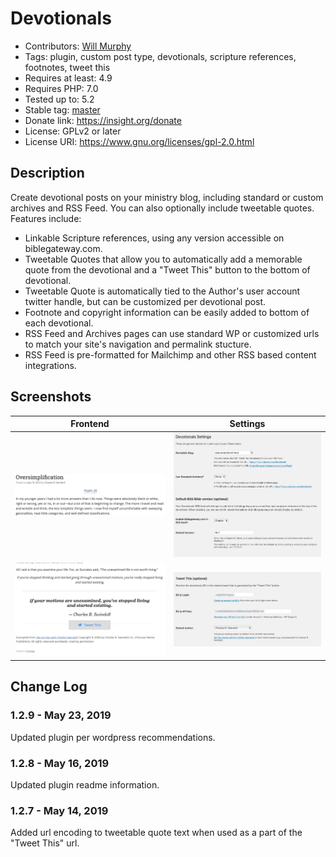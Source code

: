 # Devotionals

* Contributors: [Will Murphy](https://github.com/willminsight)
* Tags: plugin, custom post type, devotionals, scripture references, footnotes, tweet this
* Requires at least: 4.9
* Requires PHP: 7.0
* Tested up to: 5.2
* Stable tag: [master](https://github.com/willminsight/devotionals/releases/latest)
* Donate link: <https://insight.org/donate>
* License: GPLv2 or later
* License URI: <https://www.gnu.org/licenses/gpl-2.0.html>

## Description

Create devotional posts on your ministry blog, including standard or custom archives and RSS Feed. You can also optionally include tweetable quotes. Features include:

* Linkable Scripture references, using any version accessible on biblegateway.com.
* Tweetable Quotes that allow you to automatically add a memorable quote from the devotional and a "Tweet This" button to the bottom of devotional.
* Tweetable Quote is automatically tied to the Author's user account twitter handle, but can be customized per devotional post.
* Footnote and copyright information can be easily added to bottom of each devotional.
* RSS Feed and Archives pages can use standard WP or customized urls to match your site's navigation and permalink stucture.
* RSS Feed is pre-formatted for Mailchimp and other RSS based content integrations.

## Screenshots

| Frontend | Settings |
|------------|-------------| 
| ![Devotional Top](assets/screenshot-3.png) | ![Devotional Bottom](assets/screenshot-1.png) | 
| ![Devotional Top](assets/screenshot-4.png) | ![Devotional Bottom](assets/screenshot-2.png) | 



## Change Log

### 1.2.9 - May 23, 2019
Updated plugin per wordpress recommendations.

### 1.2.8 - May 16, 2019
Updated plugin readme information.

### 1.2.7 - May 14, 2019
Added url encoding to tweetable quote text when used as a part of the "Tweet This" url.
